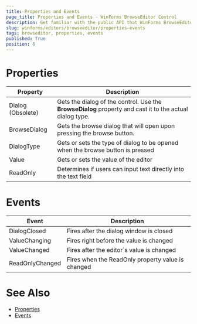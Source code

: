 ```yaml
---
title: Properties and Events
page_title: Properties and Events - WinForms BrowseEditor Control 
description: Get familiar with the public API that WinForms BrowseEditor offers.
slug: winforms/editors/browseeditor/properties-events
tags: browseditor, properties, events
published: True
position: 6 
---
```


# Properties

|Property|Description|
|----|----|
|Dialog (Obsolete)|Gets the dialog of the control. Use the **BrowseDialog** property and cast it to the actual dialog type.|
|BrowseDialog|Gets the browse dialog that will open upon pressing the browse button.|
|DialogType|Gets or sets the type of dialog to be opened when the browse button is pressed|
|Value|Gets or sets the value of the editor|
|ReadOnly|Determines if users can input text directly into the text field|

# Events

|Event|Description|
|----|----|
|DialogClosed|Fires after the dialog window is closed|
|ValueChanging|Fires right before the value is changed|
|ValueChanged|Fires after the editor`s value is changed|
|ReadOnlyChanged|Fires when the ReadOnly property value is changed|

# See Also

* [Properties](https://docs.telerik.com/devtools/winforms/api/telerik.wincontrols.ui.radbrowseeditor.html#properties)
* [Events](https://docs.telerik.com/devtools/winforms/api/telerik.wincontrols.ui.radbrowseeditor.html#events)